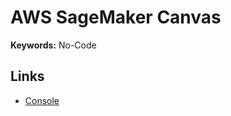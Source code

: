 # AWS SageMaker Canvas

**Keywords:** No-Code

## Links

- [Console](https://us-east-1.console.aws.amazon.com/sagemaker/home#/canvas-landing)
